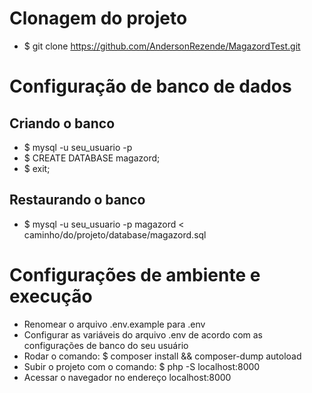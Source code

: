 # Clonagem do projeto
- $ git clone https://github.com/AndersonRezende/MagazordTest.git

# Configuração de banco de dados
## Criando o banco
- $ mysql -u seu_usuario -p
- $ CREATE DATABASE magazord;
- $ exit;
## Restaurando o banco
- $ mysql -u seu_usuario -p magazord < caminho/do/projeto/database/magazord.sql

# Configurações de ambiente e execução
- Renomear o arquivo .env.example para .env
- Configurar as variáveis do arquivo .env de acordo com as configurações de banco do seu usuário
- Rodar o comando: $ composer install && composer-dump autoload
- Subir o projeto com o comando: $ php -S localhost:8000
- Acessar o navegador no endereço localhost:8000